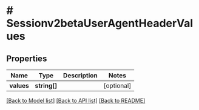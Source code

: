 # # Sessionv2betaUserAgentHeaderValues

## Properties

Name | Type | Description | Notes
------------ | ------------- | ------------- | -------------
**values** | **string[]** |  | [optional]

[[Back to Model list]](../../README.md#models) [[Back to API list]](../../README.md#endpoints) [[Back to README]](../../README.md)
